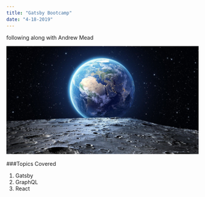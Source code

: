 ```yaml
---
title: "Gatsby Bootcamp"
date: "4-18-2019"
---
```


following along with Andrew Mead

![earth](./moonPerspective.jpg) 

###Topics Covered
1. Gatsby
2. GraphQL
3. React